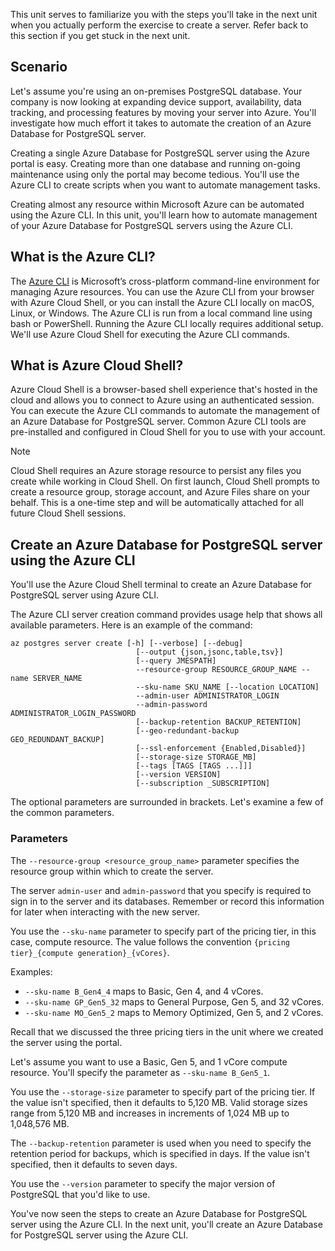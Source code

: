 This unit serves to familiarize you with the steps you'll take in the next unit when you actually perform the exercise to create a server. Refer back to this section if you get stuck in the next unit.

## Scenario

Let's assume you're using an on-premises PostgreSQL database. Your company is now looking at expanding device support, availability, data tracking, and processing features by moving your server into Azure. You'll investigate how much effort it takes to automate the creation of an Azure Database for PostgreSQL server.

Creating a single Azure Database for PostgreSQL server using the Azure portal is easy. Creating more than one database and running on-going maintenance using only the portal may become tedious. You'll use the Azure CLI to create scripts when you want to automate management tasks.

Creating almost any resource within Microsoft Azure can be automated using the Azure CLI. In this unit, you'll learn how to automate management of your Azure Database for PostgreSQL servers using the Azure CLI.

## What is the Azure CLI?

The [Azure CLI](https://docs.microsoft.com/cli/azure?azure-portal=true) is Microsoft’s cross-platform command-line environment for managing Azure resources. You can use the Azure CLI from your browser with Azure Cloud Shell, or you can install the Azure CLI locally on macOS, Linux, or Windows. The Azure CLI is run from a local command line using bash or PowerShell. Running the Azure CLI locally requires additional setup. We'll use Azure Cloud Shell for executing the Azure CLI commands.

## What is Azure Cloud Shell?

Azure Cloud Shell is a browser-based shell experience that's hosted in the cloud and allows you to connect to Azure using an authenticated session. You can execute the Azure CLI commands to automate the management of an Azure Database for PostgreSQL server. Common Azure CLI tools are pre-installed and configured in Cloud Shell for you to use with your account.

> [!NOTE]
> Cloud Shell requires an Azure storage resource to persist any files you create while working in Cloud Shell. On first launch, Cloud Shell prompts to create a resource group, storage account, and Azure Files share on your behalf. This is a one-time step and will be automatically attached for all future Cloud Shell sessions.

## Create an Azure Database for PostgreSQL server using the Azure CLI

You'll use the Azure Cloud Shell terminal to create an Azure Database for PostgreSQL server using Azure CLI.

The Azure CLI server creation command provides usage help that shows all available parameters. Here is an example of the command:

```azurecli
az postgres server create [-h] [--verbose] [--debug]
                            [--output {json,jsonc,table,tsv}]
                            [--query JMESPATH]
                            --resource-group RESOURCE_GROUP_NAME --name SERVER_NAME
                            --sku-name SKU_NAME [--location LOCATION]
                            --admin-user ADMINISTRATOR_LOGIN
                            --admin-password ADMINISTRATOR_LOGIN_PASSWORD
                            [--backup-retention BACKUP_RETENTION]
                            [--geo-redundant-backup GEO_REDUNDANT_BACKUP]
                            [--ssl-enforcement {Enabled,Disabled}]
                            [--storage-size STORAGE_MB]
                            [--tags [TAGS [TAGS ...]]]
                            [--version VERSION]
                            [--subscription _SUBSCRIPTION]

```

The optional parameters are surrounded in brackets. Let's examine a few of the common parameters.

### Parameters

The `--resource-group <resource_group_name>` parameter specifies the resource group within which to create the server.

The server `admin-user` and `admin-password` that you specify is required to sign in to the server and its databases. Remember or record this information for later when interacting with the new server.

You use the `--sku-name` parameter to specify part of the pricing tier, in this case, compute resource. The value follows the convention `{pricing tier}_{compute generation}_{vCores}`.

Examples:

- `--sku-name B_Gen4_4` maps to Basic, Gen 4, and 4 vCores.
- `--sku-name GP_Gen5_32` maps to General Purpose, Gen 5, and 32 vCores.
- `--sku-name MO_Gen5_2` maps to Memory Optimized, Gen 5, and 2 vCores.

Recall that we discussed the three pricing tiers in the unit where we created the server using the portal.

Let's assume you want to use a Basic, Gen 5, and 1 vCore compute resource. You'll specify the parameter as `--sku-name B_Gen5_1`.

You use the `--storage-size` parameter to specify part of the pricing tier. If the value isn't specified, then it defaults to 5,120 MB. Valid storage sizes range from 5,120 MB and increases in increments of 1,024 MB up to 1,048,576 MB.

The `--backup-retention` parameter is used when you need to specify the retention period for backups, which is specified in days. If the value isn't specified, then it defaults to seven days.

You use the `--version` parameter to specify the major version of PostgreSQL that you'd like to use.

You've now seen the steps to create an Azure Database for PostgreSQL server using the Azure CLI. In the next unit, you'll create an Azure Database for PostgreSQL server using the Azure CLI.
